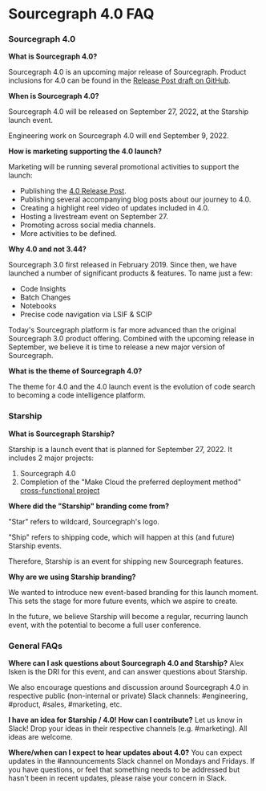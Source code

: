 # Sourcegraph 4.0 FAQ

### Sourcegraph 4.0

**What is Sourcegraph 4.0?**

Sourcegraph 4.0 is an upcoming major release of Sourcegraph. Product inclusions for 4.0 can be found in the [Release Post draft on GitHub](https://github.com/sourcegraph/about/pull/5623).

**When is Sourcegraph 4.0?**

Sourcegraph 4.0 will be released on September 27, 2022, at the Starship launch event.

Engineering work on Sourcegraph 4.0 will end September 9, 2022.

**How is marketing supporting the 4.0 launch?**

Marketing will be running several promotional activities to support the launch:

- Publishing the [4.0 Release Post](https://github.com/sourcegraph/about/pull/5623).
- Publishing several accompanying blog posts about our journey to 4.0.
- Creating a highlight reel video of updates included in 4.0.
- Hosting a livestream event on September 27.
- Promoting across social media channels.
- More activities to be defined.

**Why 4.0 and not 3.44?**

Sourcegraph 3.0 first released in February 2019. Since then, we have launched a number of significant products &amp; features. To name just a few:

- Code Insights
- Batch Changes
- Notebooks
- Precise code navigation via LSIF & SCIP

Today's Sourcegraph platform is far more advanced than the original Sourcegraph 3.0 product offering. Combined with the upcoming release in September, we believe it is time to release a new major version of Sourcegraph.

**What is the theme of Sourcegraph 4.0?**

The theme for 4.0 and the 4.0 launch event is the evolution of code search to becoming a code intelligence platform.

### Starship

**What is Sourcegraph Starship?**

Starship is a launch event that is planned for September 27, 2022. It includes 2 major projects:

1. Sourcegraph 4.0
2. Completion of the "Make Cloud the preferred deployment method" [cross-functional project](index.md)

**Where did the "Starship" branding come from?**

"Star" refers to wildcard, Sourcegraph's logo.

"Ship" refers to shipping code, which will happen at this (and future) Starship events.

Therefore, Starship is an event for shipping new Sourcegraph features.

**Why are we using Starship branding?**

We wanted to introduce new event-based branding for this launch moment. This sets the stage for more future events, which we aspire to create.

In the future, we believe Starship will become a regular, recurring launch event, with the potential to become a full user conference.


### General FAQs

**Where can I ask questions about Sourcegraph 4.0 and Starship?**
Alex Isken is the DRI for this event, and can answer questions about Starship.

We also encourage questions and discussion around Sourcegraph 4.0 in respective public (non-internal or private) Slack channels: #engineering, #product, #sales, #marketing, etc. 

**I have an idea for Starship / 4.0! How can I contribute?**
Let us know in Slack! Drop your ideas in their respective channels (e.g. #marketing). All ideas are welcome.

**Where/when can I expect to hear updates about 4.0?**
You can expect updates in the #announcements Slack channel on Mondays and Fridays. If you have questions, or feel that something needs to be addressed but hasn't been in recent updates, please raise your concern in Slack.
